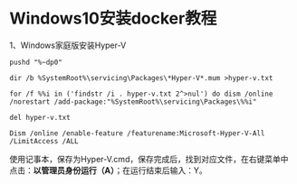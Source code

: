 # Windows10安装docker教程

1、Windows家庭版安装Hyper-V

```
pushd "%~dp0"

dir /b %SystemRoot%\servicing\Packages\*Hyper-V*.mum >hyper-v.txt

for /f %%i in ('findstr /i . hyper-v.txt 2^>nul') do dism /online /norestart /add-package:"%SystemRoot%\servicing\Packages\%%i"

del hyper-v.txt

Dism /online /enable-feature /featurename:Microsoft-Hyper-V-All /LimitAccess /ALL
```

使用记事本，保存为Hyper-V.cmd，保存完成后，找到对应文件，在右键菜单中点击：**以管理员身份运行（A）**；在运行结束后输入：Y。







